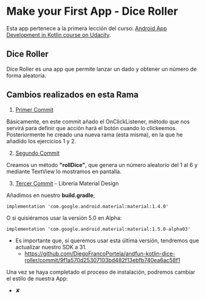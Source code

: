 # Make your First App - Dice Roller 

Esta app pertenece a la primera lección del curso: [Android App Development in Kotlin course on Udacity](https://www.udacity.com/course/developing-android-apps-with-kotlin--ud9012).

## Dice Roller

Dice Roller es una app que permite lanzar un dado y obtener un número de forma aleatoria.

## Cambios realizados en esta Rama

1. [Primer Commit](https://github.com/DiegoFrancoPortela/andfun-kotlin-dice-roller/commit/27de4fd128cd0b3d0c0e96a6b3b062000ea45a08)

Básicamente, en este commit añado el OnClickListener, método que nos servirá para definir que acción hará el botón cuando lo clickeemos.
Posteriormente he creado una nueva rama (esta misma), en la que he añadido los ejercicios 1 y 2. 

2. [Segundo Commit](https://github.com/DiegoFrancoPortela/andfun-kotlin-dice-roller/commit/2c3a65d4753c993d929d0a043402927bb4d0eed3)

Creamos un método **"rollDice"**, que genera un número aleatorio del 1 al 6 y mediante TextView lo mostramos en pantalla.

3. [Tercer Commit](https://github.com/DiegoFrancoPortela/andfun-kotlin-dice-roller/commit/d37912592749b034df5c83576d90819cb5da5fba) - Librería Material Design

Añadimos en nuestro **build.gradle**;
  ```
  implementation 'com.google.android.material:material:1.4.0'
  ```
  O si quisiéramos usar la versión 5.0 en Alpha:
  ```
  implementation 'com.google.android.material:material:1.5.0-alpha03'
  ```
  * Es importante que, si queremos usar esta última versión, tendremos que actualizar nuestro SDK a 31.
    * https://github.com/DiegoFrancoPortela/andfun-kotlin-dice-roller/commit/9f1a570d25307103bd482f13ebfb740ea6ac58f1
  
  Una vez se haya completado el proceso de instalación, podremos cambiar el estilo de nuestra App:
  
   * ✘ <style name="AppTheme" parent="Theme.AppCompat.Light.DarkActionBar">
  
   * ✔ **<style name="AppTheme" parent="Theme.MaterialComponents.DayNight.DarkActionBar">**
  
  También podremos añadir un Icono a nuestro botón:
  [Click!](https://github.com/DiegoFrancoPortela/andfun-kotlin-dice-roller/commit/08723084757016aac9aa6fd5b588ebc24d9fb9d1)
  
4. [Cuarto Commit](https://github.com/DiegoFrancoPortela/andfun-kotlin-dice-roller/commit/9f362cecde954ea3b5ba7c1d20bcbcbc1af9b85d)

Actualización de nuestro método **"rollDice"**, que genera un número aleatorio del 1 al 6 y mediante **ImageView** mostrará la imagen de nuestro dado en función del número que obtengamos.
  
5. [Quinto Commit](https://github.com/DiegoFrancoPortela/andfun-kotlin-dice-roller/commit/8fa92fabf412530ceff8e510b4f3ceb255dac411)

  Aprovecharemos para optimizar nuestro método anteriory hacerlo funcionar de forma más eficiente.
  
6. [Sexto Commit](https://github.com/DiegoFrancoPortela/andfun-kotlin-dice-roller/commit/fd9aad80a9bc991a78ff578dea3ef561c189850a)

  Cambiamos "android:src" por "app:srcCompat", este último soporta [VectorDrawable](https://developer.android.com/reference/android/graphics/drawable/VectorDrawable.html) e incluso a partir de la versión 23.3.0 de AndroidStudio, esta será la única manera posible para poder integrarlos.
  
7. [Séptimo Commit](https://github.com/DiegoFrancoPortela/andfun-kotlin-dice-roller/commit/e36602cb98bf35980f551ed59de93f13a2b3adf8)

  Añadimos nuevos layouts de idiomas a nuestra aplicación.
  
8. [Octavo Commit](https://github.com/DiegoFrancoPortela/andfun-kotlin-dice-roller/commit/4897c71df36bd57e09fdeedce0c41fc6aa759ba0)

  Cambiamos el método Random por Shuffled.
  
## Screenshots

![Screenshot1](screenshots/screen0.png) ![Screenshot1](screenshots/screen1.png)
